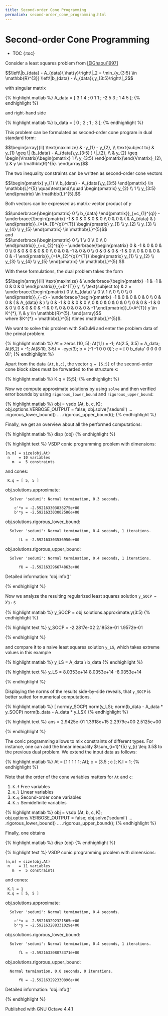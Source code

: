 ```yaml
---
title: Second-order Cone Programming
permalink: second-order_cone_programming.html
---
```


# Second-order Cone Programming


* TOC
{:toc}


Consider a least squares problem from
[[ElGhaoui1997]](https://vsdp.github.io/references.html#ElGhaoui1997)

<div>$$\left\|b_{data} - A_{data}\,\hat{y}\right\|_2
= \min_{y_{3:5} \in \mathbb{R}^{3}}
\left\|b_{data} - A_{data}\,y_{3:5}\right\|_2$$</div>

with singular matrix

{% highlight matlab %}
A_data = [ 3 1 4 ;
           0 1 1 ;
          -2 5 3 ;
           1 4 5 ];
{% endhighlight %}

and right-hand side

{% highlight matlab %}
b_data = [ 0 ;
           2 ;
           1 ;
           3 ];
{% endhighlight %}

This problem can be formulated as second-order cone program in dual standard
form:

<div>$$\begin{array}{ll}
\text{maximize}   & -y_{1} - y_{2}, \\
\text{subject to}
& y_{1} \geq \| (b_{data} - A_{data}\,y_{3:5} ) \|_{2}, \\
& y_{2} \geq
\begin{Vmatrix}\begin{pmatrix} 1 \\ y_{3:5} \end{pmatrix}\end{Vmatrix}_{2}, \\
& y \in \mathbb{R}^{5}.
\end{array}$$</div>

The two inequality constraints can be written as second-order cone vectors

<div>$$\begin{pmatrix} y_{1} \\ b_{data} - A_{data}\,y_{3:5} \end{pmatrix}
\in \mathbb{L}^{5} \quad\text{and}\quad
\begin{pmatrix} y_{2} \\ 1 \\ y_{3:5} \end{pmatrix} \in \mathbb{L}^{5}.$$</div>

Both vectors can be expressed as matrix-vector product of <span>$y$</span>

<div>$$\underbrace{\begin{pmatrix} 0 \\ b_{data} \end{pmatrix}}_{=c_{1}^{q}}
- \underbrace{\begin{pmatrix}
-1 & 0 & 0 & 0 & 0 \\
 0 & 0 & ( & A_{data} & )
\end{pmatrix}}_{=(A_{1}^{q})^{T}}
\begin{pmatrix} y_{1} \\ y_{2} \\ y_{3} \\ y_{4} \\ y_{5} \end{pmatrix}
\in \mathbb{L}^{5}$$</div>
and

<div>$$\underbrace{\begin{pmatrix} 0 \\ 1 \\ 0 \\ 0 \\ 0 \end{pmatrix}}_{=c_{2}^{q}}
- \underbrace{\begin{pmatrix}
0 & -1 &  0 &  0 &  0 \\
0 &  0 &  0 &  0 &  0 \\
0 &  0 & -1 &  0 &  0 \\
0 &  0 &  0 & -1 &  0 \\
0 &  0 &  0 &  0 & -1
\end{pmatrix}}_{=(A_{2}^{q})^{T}}
\begin{pmatrix} y_{1} \\ y_{2} \\ y_{3} \\ y_{4} \\ y_{5} \end{pmatrix}
\in \mathbb{L}^{5}.$$</div>

With these formulations, the dual problem takes the form
<div>$$\begin{array}{ll}
\text{maximize}
& \underbrace{\begin{pmatrix} -1 & -1 & 0 & 0 & 0 \end{pmatrix}}_{=b^{T}} y, \\
\text{subject to}
& z = \underbrace{\begin{pmatrix}
                  0 \\ b_{data} \\ 0 \\ 1 \\ 0 \\ 0 \\ 0
                  \end{pmatrix}}_{=c}
    - \underbrace{\begin{pmatrix}
                  -1 &  0 &  0 &  0 &  0 \\
                   0 &  0 &  ( & A_{data} & ) \\
                   0 & -1 &  0 &  0 &  0 \\
                   0 &  0 &  0 &  0 &  0 \\
                   0 &  0 & -1 &  0 &  0 \\
                   0 &  0 &  0 & -1 &  0 \\
                   0 &  0 &  0 &  0 & -1
                  \end{pmatrix}}_{=A^{T}} y \in K^{*}, \\
& y \in \mathbb{R}^{5}.
\end{array}$$</div>
where <span>$K^{*} = \mathbb{L}^{5} \times \mathbb{L}^{5}$</span>.

We want to solve this problem with SeDuMi and enter the problem data of the
primal problem.

{% highlight matlab %}
At = zeros (10, 5);
At(1,1) = -1;
At(2:5, 3:5)  = A_data;
At(6,2) = -1;
At(8:10, 3:5) = -eye(3);
b = [-1 -1 0 0 0]';
c = [ 0 b_data' 0 0 0 0 0]';
{% endhighlight %}

Apart from the data `(At,b,c)`, the vector `q = [5;5]` of the second-order
cone block sizes must be forwarded to the structure `K`:

{% highlight matlab %}
K.q = [5;5];
{% endhighlight %}

Now we compute approximate solutions by using `solve` and then verified
error bounds by using `rigorous_lower_bound` and `rigorous_upper_bound`:

{% highlight matlab %}
obj = vsdp (At, b, c, K);
obj.options.VERBOSE_OUTPUT = false;
obj.solve('sedumi') ...
   .rigorous_lower_bound() ...
   .rigorous_upper_bound();
{% endhighlight %}

Finally, we get an overview about all the performed computations:

{% highlight matlab %}
disp (obj)
{% endhighlight %}

{% highlight text %}
  VSDP conic programming problem with dimensions:
 
    [n,m] = size(obj.At)
     n    = 10 variables
       m  =  5 constraints
 
  and cones:
 
     K.q = [ 5, 5 ]
 
  obj.solutions.approximate:
 
      Solver 'sedumi': Normal termination, 0.3 seconds.
 
        c'*x = -2.592163303838275e+00
        b'*y = -2.592163303002506e+00
 
 
  obj.solutions.rigorous_lower_bound:
 
      Solver 'sedumi': Normal termination, 0.4 seconds, 1 iterations.
 
          fL = -2.592163303536950e+00
 
  obj.solutions.rigorous_upper_bound:
 
      Solver 'sedumi': Normal termination, 0.4 seconds, 1 iterations.
 
          fU = -2.592163296674863e+00
 
 
 
  Detailed information:  'obj.info()'
 

{% endhighlight %}

Now we analyze the resulting regularized least squares solution `y_SOCP =`
<span>$y_{3:5}$</span>

{% highlight matlab %}
y_SOCP = obj.solutions.approximate.y(3:5)
{% endhighlight %}

{% highlight text %}
y_SOCP =
  -2.2817e-02
   2.1853e-01
   1.9572e-01
 

{% endhighlight %}

and compare it to a naive least squares solution `y_LS`, which takes extreme
values in this example

{% highlight matlab %}
y_LS = A_data \ b_data
{% endhighlight %}

{% highlight text %}
y_LS =
   8.0353e+14
   8.0353e+14
  -8.0353e+14
 

{% endhighlight %}

Displaying the norms of the results side-by-side reveals, that `y_SOCP`
is better suited for numerical computations.

{% highlight matlab %}
[                  norm(y_SOCP)                    norm(y_LS);
 norm(b_data - A_data * y_SOCP)  norm(b_data - A_data * y_LS)]
{% endhighlight %}

{% highlight text %}
ans =
   2.9425e-01   1.3918e+15
   2.2979e+00   2.5125e+00
 

{% endhighlight %}

The conic programming allows to mix constraints of different types.
For instance, one can add the linear inequality
<span>$\sum_{i=1}^{5} y_{i} \leq 3.5$</span> to the previous dual problem.  We extend the
input data as follows:

{% highlight matlab %}
At = [1 1 1 1 1; At];
c =  [3.5      ; c ];
K.l = 1;
{% endhighlight %}

Note that the order of the cone variables matters for `At` and `c`:

1. `K.f` Free              variables
2. `K.l` Linear            variables
3. `K.q` Second-order cone variables
4. `K.s` Semidefinite      variables


{% highlight matlab %}
obj = vsdp (At, b, c, K);
obj.options.VERBOSE_OUTPUT = false;
obj.solve('sedumi') ...
   .rigorous_lower_bound() ...
   .rigorous_upper_bound();
{% endhighlight %}

Finally, one obtains

{% highlight matlab %}
disp (obj)
{% endhighlight %}

{% highlight text %}
  VSDP conic programming problem with dimensions:
 
    [n,m] = size(obj.At)
     n    = 11 variables
       m  =  5 constraints
 
  and cones:
 
     K.l = 1
     K.q = [ 5, 5 ]
 
  obj.solutions.approximate:
 
      Solver 'sedumi': Normal termination, 0.4 seconds.
 
        c'*x = -2.592163292321565e+00
        b'*y = -2.592163288331029e+00
 
 
  obj.solutions.rigorous_lower_bound:
 
      Solver 'sedumi': Normal termination, 0.4 seconds, 1 iterations.
 
          fL = -2.592163308073371e+00
 
  obj.solutions.rigorous_upper_bound:
 
      Normal termination, 0.0 seconds, 0 iterations.
 
          fU = -2.592163292330896e+00
 
 
 
  Detailed information:  'obj.info()'
 

{% endhighlight %}


Published with GNU Octave 4.4.1
